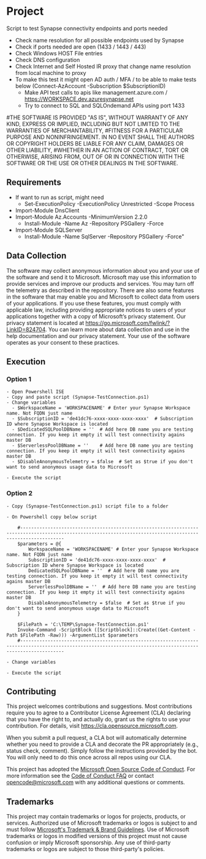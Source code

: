 # Project

Script to test Synapse connectivity endpoints and ports needed

 - Check name resolution for all possible endpoints used by Synapse
 - Check if ports needed are open (1433 / 1443 / 443)
 - Check Windows HOST File entries
 - Check DNS configuration
 - Check Internet and Self Hosted IR proxy that change name resolution from local machine to proxy
 - To make this test it might open AD auth / MFA / to be able to make tests below (Connect-AzAccount -Subscription $SubscriptionID)
   - Make API test calls to apis like management.azure.com / https://WORKSPACE.dev.azuresynapse.net
   - Try to connect to SQL and SQLOndemand APIs using port 1433

#THE SOFTWARE IS PROVIDED "AS IS", WITHOUT WARRANTY OF ANY KIND, EXPRESS OR IMPLIED, INCLUDING BUT NOT LIMITED TO THE WARRANTIES OF MERCHANTABILITY,
#FITNESS FOR A PARTICULAR PURPOSE AND NONINFRINGEMENT. IN NO EVENT SHALL THE AUTHORS OR COPYRIGHT HOLDERS BE LIABLE FOR ANY CLAIM, DAMAGES OR OTHER LIABILITY,
#WHETHER IN AN ACTION OF CONTRACT, TORT OR OTHERWISE, ARISING FROM, OUT OF OR IN CONNECTION WITH THE SOFTWARE OR THE USE OR OTHER DEALINGS IN THE SOFTWARE.

## Requirements
  - If want to run as script, might need
    - Set-ExecutionPolicy -ExecutionPolicy Unrestricted -Scope Process
  - Import-Module DnsClient
  - Import-Module Az.Accounts -MinimumVersion 2.2.0
    - Install-Module -Name Az -Repository PSGallery -Force
  - Import-Module SQLServer
    - Install-Module -Name SqlServer -Repository PSGallery -Force"

## Data Collection
The software may collect anonymous information about you and your use of the software and send it to Microsoft. Microsoft may use this information to provide services and improve our products and services. You may turn off the telemetry as described in the repository. There are also some features in the software that may enable you and Microsoft to collect data from users of your applications. If you use these features, you must comply with applicable law, including providing appropriate notices to users of your applications together with a copy of Microsoft’s privacy statement. Our privacy statement is located at https://go.microsoft.com/fwlink/?LinkID=824704. You can learn more about data collection and use in the help documentation and our privacy statement. Your use of the software operates as your consent to these practices.

## Execution

### Option 1
    - Open Powershell ISE
    - Copy and paste script (Synapse-TestConnection.ps1)
    - Change variables
      - $WorkspaceName = 'WORKSPACENAME' # Enter your Synapse Workspace name. Not FQDN just name
      - $SubscriptionID = 'de41dc76-xxxx-xxxx-xxxx-xxxx'  # Subscription ID where Synapse Workspace is located
      - $DedicatedSQLPoolDBName = ''  # Add here DB name you are testing connection. If you keep it empty it will test connectivity agains master DB
      - $ServerlessPoolDBName = ''    # Add here DB name you are testing connection. If you keep it empty it will test connectivity agains master DB
      - $DisableAnonymousTelemetry = $false  # Set as $true if you don't want to send anonymous usage data to Microsoft

    - Execute the script

### Option 2
    - Copy (Synapse-TestConnection.ps1) script file to a folder

    - On Powershell copy below script 

        #------------------------------------------------------------------------------------------------------------------------------------------------------------
        $parameters = @{
            WorkspaceName = 'WORKSPACENAME' # Enter your Synapse Workspace name. Not FQDN just name
            SubscriptionID = 'de41dc76-xxxx-xxxx-xxxx-xxxx'  # Subscription ID where Synapse Workspace is located
            DedicatedSQLPoolDBName = ''  # Add here DB name you are testing connection. If you keep it empty it will test connectivity agains master DB
            ServerlessPoolDBName = ''  # Add here DB name you are testing connection. If you keep it empty it will test connectivity agains master DB
            DisableAnonymousTelemetry = $false  # Set as $true if you don't want to send anonymous usage data to Microsoft
        }
        
        $FilePath = 'C:\TEMP\Synapse-TestConnection.ps1'
        Invoke-Command -ScriptBlock ([Scriptblock]::Create((Get-Content -Path $FilePath -Raw))) -ArgumentList $parameters
        #------------------------------------------------------------------------------------------------------------------------------------------------------------

    - Change variables

    - Execute the script


## Contributing

This project welcomes contributions and suggestions.  Most contributions require you to agree to a Contributor License Agreement (CLA) declaring that you have the right to, and actually do, grant us the rights to use your contribution. For details, visit https://cla.opensource.microsoft.com.

When you submit a pull request, a CLA bot will automatically determine whether you need to provide a CLA and decorate the PR appropriately (e.g., status check, comment). Simply follow the instructions provided by the bot. You will only need to do this once across all repos using our CLA.

This project has adopted the [Microsoft Open Source Code of Conduct](https://opensource.microsoft.com/codeofconduct/).
For more information see the [Code of Conduct FAQ](https://opensource.microsoft.com/codeofconduct/faq/) or
contact [opencode@microsoft.com](mailto:opencode@microsoft.com) with any additional questions or comments.

## Trademarks

This project may contain trademarks or logos for projects, products, or services. Authorized use of Microsoft trademarks or logos is subject to and must follow 
[Microsoft's Trademark & Brand Guidelines](https://www.microsoft.com/en-us/legal/intellectualproperty/trademarks/usage/general).
Use of Microsoft trademarks or logos in modified versions of this project must not cause confusion or imply Microsoft sponsorship.
Any use of third-party trademarks or logos are subject to those third-party's policies.
